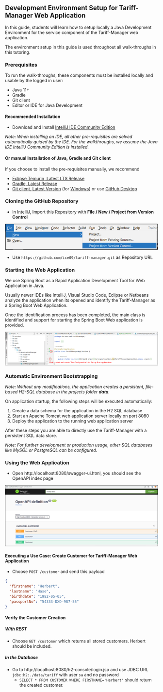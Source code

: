 ## Development Environment Setup for Tariff-Manager Web Application

In this guide, students will learn how to setup locally a Java Development Environment for the service component of the Tariff-Manager web application.

The environment setup in this guide is used throughout all walk-throughs in this tutoring.

### Prerequisites

To run the walk-throughs, these components must be installed locally and usable by the logged in user: 

* Java 11+
* Gradle
* Git client
* Editor or IDE for Java Development

#### Recommended Installation

* Download and Install [IntelliJ IDE Community Edition](https://www.jetbrains.com/idea/download/#section=windows)

_Note: When installing an IDE, all other pre-requisites are solved automatically guided by the IDE. For the walkthroughs, we assume the Java IDE IntelliJ Community Edition is installed._

#### Or manual Installation of Java, Gradle and Git client

If you choose to install the pre-requisites manually, we recommend

* [Eclipse Temurin, Latest LTS Release](https://adoptium.net/de/)
* [Gradle, Latest Release](https://gradle.org/install/)
* [Git client, Latest Version](https://gitforwindows.org/) (for [Windows](https://gitforwindows.org/)) or use [GitHub Desktop](https://desktop.github.com/)

### Cloning the GitHub Repository

* In IntelliJ, Import this Repository with **File / New / Project from Version Control**

![](../../../docs/img/file-new-vcs.png)

* Use `https://github.com/ice09/tariff-manager.git` as Repository URL

### Starting the Web Application

We use Spring Boot as a Rapid Application Development Tool for Web Application in Java.

Usually newer IDEs like IntelliJ, Visual Studio Code, Eclipse or Netbeans analyze the application when its opened and identify the Tariff-Manager as a Spring Boot Web Application.

Once the identification process has been completed, the main class is identified and support for starting the Spring Boot Web application is provided.

![](../../../docs/img/create-run-config.png)

### Automatic Environment Bootstrapping

_Note: Without any modifications, the application creates a persistent, file-based H2-SQL database in the projects folder **data**._

On application startup, the following steps will be executed automatically:

1. Create a data schema for the application in the H2 SQL database
2. Start an Apache Tomcat web application server locally on port 8080
3. Deploy the application to the running web application server

After these steps you are able to directly use the Tariff-Manager with a persistent SQL data store.

_Note: For further development or production usage, other SQL databases like MySQL or PostgreSQL can be configured._

### Using the Web Application

* Open http://localhost:8080/swagger-ui.html, you should see the OpenAPI index page

![](../../../docs/img/openapi-index.png)

#### Executing a Use Case: Create Customer for Tariff-Manager Web Application

* Choose `POST /customer` and send this payload

```json
{
  "firstname": "Herbert",
  "lastname": "Hase",
  "birthdate": "1982-05-05",
  "passportNo": "54333-DXD-987-55"
}
```

#### Verify the Customer Creation

##### With REST

* Choose `GET /customer` which returns all stored customers. Herbert should be included.

##### In the Database

* Go to http://localhost:8080/h2-console/login.jsp and use JDBC URL `jdbc:h2:./data/tariff` with user `sa` and no password
  * `SELECT * FROM CUSTOMER WHERE FIRSTNAME='Herbert'` should return the created customer. 
